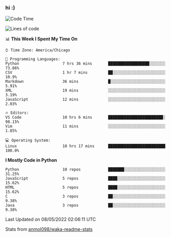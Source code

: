 ### hi :)

<!--START_SECTION:waka-->
![Code Time](http://img.shields.io/badge/Code%20Time-0-blue)

![Lines of code](https://img.shields.io/badge/From%20Hello%20World%20I%27ve%20Written-510%20Thousand%20lines%20of%20code-blue)

📊 **This Week I Spent My Time On** 

```text
⌚︎ Time Zone: America/Chicago

💬 Programming Languages: 
Python                   7 hrs 36 mins       ██████████████████░░░░░░░   73.86% 
CSV                      1 hr 7 mins         ██░░░░░░░░░░░░░░░░░░░░░░░   10.9% 
Markdown                 36 mins             █░░░░░░░░░░░░░░░░░░░░░░░░   5.91% 
XML                      19 mins             ░░░░░░░░░░░░░░░░░░░░░░░░░   3.19% 
JavaScript               12 mins             ░░░░░░░░░░░░░░░░░░░░░░░░░   2.03%

🔥 Editors: 
VS Code                  10 hrs 6 mins       ████████████████████████░   98.15% 
Vim                      11 mins             ░░░░░░░░░░░░░░░░░░░░░░░░░   1.85%

💻 Operating System: 
Linux                    10 hrs 17 mins      █████████████████████████   100.0%

```

**I Mostly Code in Python** 

```text
Python                   10 repos            ███████░░░░░░░░░░░░░░░░░░   31.25% 
JavaScript               5 repos             ████░░░░░░░░░░░░░░░░░░░░░   15.62% 
HTML                     5 repos             ████░░░░░░░░░░░░░░░░░░░░░   15.62% 
C                        3 repos             ██░░░░░░░░░░░░░░░░░░░░░░░   9.38% 
Java                     3 repos             ██░░░░░░░░░░░░░░░░░░░░░░░   9.38%

```



 Last Updated on 08/05/2022 02:06:11 UTC
<!--END_SECTION:waka-->

Stats from [anmol098/waka-readme-stats](https://github.com/anmol098/waka-readme-stats)